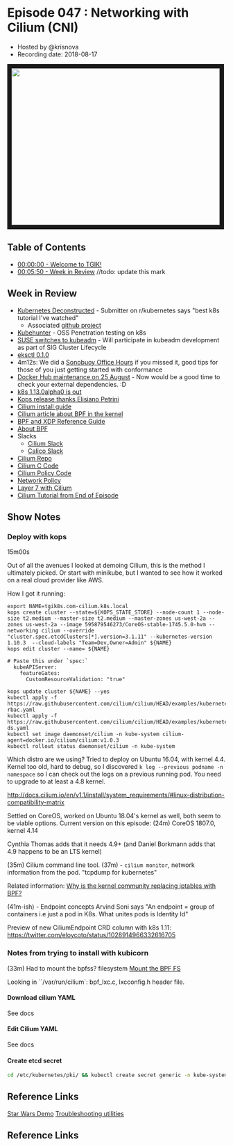# Episode 047 : Networking with Cilium (CNI)

- Hosted by @krisnova
- Recording date: 2018-08-17

<!--- Thumbnailed embed of the video, n8Xo_ghCIOSY is the video id from the youtube url. --->

<a href="https://www.youtube.com/watch?v=I8Tp7jU2oJk
" target="_blank"><img src="http://img.youtube.com/vi/I8Tp7jU2oJk/hqdefault.jpg" width="480" height="360" border="10" /></a>

## Table of Contents

- [00:00:00 - Welcome to TGIK!](https://youtu.be/I8Tp7jU2oJk)
- [00:05:50 - Week in Review](https://youtu.be/I8Tp7jU2oJk?t=6m13s) //todo: update this mark

## Week in Review

- [Kubernetes Deconstructed](https://vimeo.com/245778144/4d1d597c5e) - Submitter on r/kubernetes says "best k8s tutorial I've watched"
    - Associated [github project](https://github.com/carsonoid/kube-decon)
- [Kubehunter](https://blog.aquasec.com/kube-hunter-kubernetes-penetration-testing) - OSS Penetration testing on k8s
- [SUSE switches to kubeadm](https://kubic.opensuse.org/blog/2018-08-09-newdirection/) - Will participate in kubeadm development as part of SIG Cluster Lifecycle
- [eksctl 0.1.0](https://www.weave.works/blog/introducing-eksctl-0-1-0)
- 4m12s: We did a [Sonobuoy Office Hours](https://www.youtube.com/watch?v=k-P4hXdruRs) if you missed it, good tips for those of you just getting started with conformance
- [Docker Hub maintenance on 25 August](https://status.docker.com/pages/maintenance/533c6539221ae15e3f000031/5b732514e46b65424d737809) - Now would be a good time to check your external dependencies. :D
- [k8s 1.13.0alpha0 is out](https://github.com/kubernetes/kubernetes/releases/tag/v1.13.0-alpha.0)
 - [Kops release thanks Elisiano Petrini](https://github.com/kubernetes/kops/releases/tag/1.10.0)
 - [Cilium install guide](https://cilium.readthedocs.io/en/v1.1/install/guides/kops/)
 - [Cilium article about BPF in the kernel](https://cilium.io/blog/2018/04/17/why-is-the-kernel-community-replacing-iptables/)
 - [BPF and XDP Reference Guide](https://cilium.readthedocs.io/en/stable/bpf/#bpf-guide)
 - [About BPF](https://qmonnet.github.io/whirl-offload/2016/09/01/dive-into-bpf/)
 - Slacks
    - [Cilium Slack](https://cilium.herokuapp.com/)
    - [Calico Slack](https://slack.projectcalico.org/)
 - [Cilium Repo](https://github.com/cilium/cilium)
 - [Cilium C Code](https://github.com/cilium/cilium/tree/master/bpf)
 - [Cilium Policy Code](https://github.com/cilium/cilium/blob/master/bpf/bpf_lxc.c#L191-L203)
 - [Network Policy](https://docs.projectcalico.org/v3.0/getting-started/kubernetes/tutorials/simple-policy)
 - [Layer 7 with Cilium](https://cilium.readthedocs.io/en/v1.1/policy/language/#layer-7-examples)
 - [Cilium Tutorial from End of Episode](http://docs.cilium.io/en/v1.1/gettingstarted/minikube/#step-6-apply-and-test-http-aware-l7-policy)


## Show Notes


### Deploy with kops

15m00s

Out of all the avenues I looked at demoing Cilium, this is the method I ultimately picked. Or start with minikube, but I wanted to see how it worked on a real cloud provider like AWS. 

How I got it running: 

```
export NAME=tgik8s.com-cilium.k8s.local
kops create cluster --state=${KOPS_STATE_STORE} --node-count 1 --node-size t2.medium --master-size t2.medium --master-zones us-west-2a --zones us-west-2a --image 595879546273/CoreOS-stable-1745.5.0-hvm --networking cilium --override "cluster.spec.etcdClusters[*].version=3.1.11" --kubernetes-version 1.10.3  --cloud-labels "Team=Dev,Owner=Admin" ${NAME}
kops edit cluster --name= ${NAME}

# Paste this under `spec:`
  kubeAPIServer:
    featureGates:
      CustomResourceValidation: "true"

kops update cluster ${NAME} --yes
kubectl apply -f https://raw.githubusercontent.com/cilium/cilium/HEAD/examples/kubernetes/1.10/cilium-rbac.yaml
kubectl apply -f https://raw.githubusercontent.com/cilium/cilium/HEAD/examples/kubernetes/1.10/cilium-ds.yaml
kubectl set image daemonset/cilium -n kube-system cilium-agent=docker.io/cilium/cilium:v1.0.3
kubectl rollout status daemonset/cilium -n kube-system
```

Which distro are we using? Tried to deploy on Ubuntu 16.04, with kernel 4.4. Kernel too old, hard to debug, so I discovered `k log --previous podname -n namespace` so I can check out the logs on a previous running pod. You need to upgrade to at least a 4.8 kernel. 

http://docs.cilium.io/en/v1.1/install/system_requirements/#linux-distribution-compatibility-matrix

Settled on CoreOS, worked on Ubuntu 18.04's kernel as well, both seem to be viable options. Current version on this episode: (24m) CoreOS 1807.0, kernel 4.14

Cynthia Thomas adds that it needs 4.9+ (and Daniel Borkmann adds that 4.9  happens to be an LTS kernel)

(35m) Cilium command line tool. (37m) - `cilium monitor`, network information from the pod. "tcpdump for kubernetes"

Related information: [Why is the kernel community replacing iptables with BPF?](https://cilium.io/blog/2018/04/17/why-is-the-kernel-community-replacing-iptables/)

(41m-ish) - Endpoint concepts Arvind Soni says "An endpoint = group of containers i.e just a pod in K8s. What unites pods is Identity Id"


Preview of new CiliumEndpoint CRD column with k8s 1.11:
https://twitter.com/eloycoto/status/1028914966332616705

### Notes from trying to install with kubicorn

(33m) Had to mount the bpfss? filesystem 
[Mount the BPF FS](https://cilium.readthedocs.io/en/v1.1/kubernetes/install/?highlight=bpffs#mounting-the-bpf-fs-optional)

Looking in ``/var/run/cilium`: bpf_lxc.c, lxcconfig.h header file. 

#### Download cilium YAML

See docs

#### Edit Cilium YAML

See docs

#### Create etcd secret


```bash
cd /etc/kubernetes/pki/ && kubectl create secret generic -n kube-system cilium-etcd-secrets --from-file=etcd-ca=ca.crt  --from-file=etcd-client-key=apiserver-etcd-client.key --from-file=etcd-client-crt=apiserver-etcd-client.crt
```



## Reference Links

[Star Wars Demo](https://github.com/cilium/star-wars-demo)
[Troubleshooting utilities](http://docs.cilium.io/en/v1.1/troubleshooting/#useful-scripts)


## Reference Links

